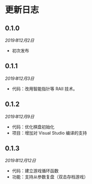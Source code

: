 # 更新日志

## 0.1.0

*2019年12月2日*

- 初次发布

## 0.1.1

*2019年12月3日*

- 代码：改用智能指针等 RAII 技术。

## 0.1.2

*2019年12月9日*

- 代码：优化棋盘初始化
- 项目：增加对 Visual Studio 编译的支持

## 0.1.3

*2019年12月12日*

- 代码：建立游戏循环函数
- 功能：支持从参数复盘（双击存档游戏）